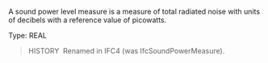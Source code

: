 A sound power level measure is a measure of total radiated noise with units of decibels with a reference value of picowatts.

Type: REAL

> HISTORY&nbsp; Renamed in IFC4 (was IfcSoundPowerMeasure).